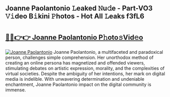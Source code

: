 ## Joanne Paolantonio 𝙻eaked 𝙽u𝚍e - Part-VO3 𝚅𝚒deo B𝚒kini 𝙿hotos - Hot All 𝙻eaks f3fL6

# <h2><a href="http://ld65ya.urlbe.top/?page=Joanne+Paolantonio">🔗🔗👉👉 Joanne Paolantonio P𝚑oto𝚜Vid𝚎o</a></h2>

[![Joanne Paolantonio](https://i.imgur.com/eBuTRDB.gif)](http://ld65ya.urlbe.top/?page=Joanne+Paolantonio)
Joanne Paolantonio, a multifaceted and paradoxical person, challenges simple comprehension. Her unorthodox method of creating an online persona has magnetized and offended viewers, stimulating debates on artistic expression, morality, and the complexities of virtual societies. Despite the ambiguity of her intentions, her mark on digital media is indelible. With unwavering determination and undeniable enchantment, Joanne Paolantonio impact on the digital community is immense.
